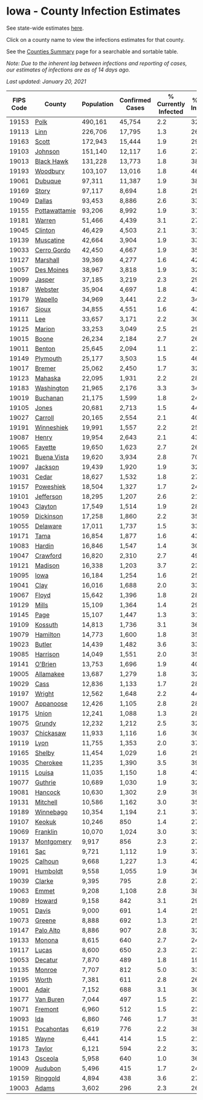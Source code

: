 # Iowa - County Infection Estimates

See state-wide estimates [here](/infections/us-ia).

Click on a county name to view the infections estimates for that county.

See the [Counties Summary](/infections/summary-counties) page for a searchable and sortable table.

*Note: Due to the inherent lag between infections and reporting of cases, our estimates of infections are as of 14 days ago.*

*Last updated: January 20, 2021*

|   FIPS Code |                         County |   Population |   Confirmed Cases |   % Currently Infected |   % Total Infected |
|-------------|--------------------------------|--------------|-------------------|------------------------|--------------------|
|       19153 |                   [Polk](polk) |      490,161 |            45,754 |                    2.2 |               32.0 |
|       19113 |                   [Linn](linn) |      226,706 |            17,795 |                    1.3 |               26.9 |
|       19163 |                 [Scott](scott) |      172,943 |            15,444 |                    1.9 |               29.4 |
|       19103 |             [Johnson](johnson) |      151,140 |            12,117 |                    1.6 |               27.6 |
|       19013 |       [Black Hawk](black-hawk) |      131,228 |            13,773 |                    1.8 |               38.1 |
|       19193 |           [Woodbury](woodbury) |      103,107 |            13,016 |                    1.8 |               46.9 |
|       19061 |             [Dubuque](dubuque) |       97,311 |            11,387 |                    1.9 |               38.5 |
|       19169 |                 [Story](story) |       97,117 |             8,694 |                    1.8 |               29.4 |
|       19049 |               [Dallas](dallas) |       93,453 |             8,886 |                    2.6 |               33.2 |
|       19155 | [Pottawattamie](pottawattamie) |       93,206 |             8,992 |                    1.9 |               31.5 |
|       19181 |               [Warren](warren) |       51,466 |             4,439 |                    3.1 |               27.8 |
|       19045 |             [Clinton](clinton) |       46,429 |             4,503 |                    2.1 |               31.8 |
|       19139 |         [Muscatine](muscatine) |       42,664 |             3,904 |                    1.9 |               33.4 |
|       19033 |     [Cerro Gordo](cerro-gordo) |       42,450 |             4,667 |                    1.9 |               35.8 |
|       19127 |           [Marshall](marshall) |       39,369 |             4,277 |                    1.6 |               42.1 |
|       19057 |       [Des Moines](des-moines) |       38,967 |             3,818 |                    1.9 |               32.0 |
|       19099 |               [Jasper](jasper) |       37,185 |             3,219 |                    2.3 |               29.8 |
|       19187 |             [Webster](webster) |       35,904 |             4,697 |                    1.8 |               43.8 |
|       19179 |             [Wapello](wapello) |       34,969 |             3,441 |                    2.2 |               34.4 |
|       19167 |                 [Sioux](sioux) |       34,855 |             4,551 |                    1.6 |               43.3 |
|       19111 |                     [Lee](lee) |       33,657 |             3,171 |                    2.2 |               30.3 |
|       19125 |               [Marion](marion) |       33,253 |             3,049 |                    2.5 |               29.4 |
|       19015 |                 [Boone](boone) |       26,234 |             2,184 |                    2.7 |               26.9 |
|       19011 |               [Benton](benton) |       25,645 |             2,094 |                    1.1 |               27.2 |
|       19149 |           [Plymouth](plymouth) |       25,177 |             3,503 |                    1.5 |               46.1 |
|       19017 |               [Bremer](bremer) |       25,062 |             2,450 |                    1.7 |               32.6 |
|       19123 |             [Mahaska](mahaska) |       22,095 |             1,931 |                    2.2 |               28.3 |
|       19183 |       [Washington](washington) |       21,965 |             2,176 |                    3.3 |               34.1 |
|       19019 |           [Buchanan](buchanan) |       21,175 |             1,599 |                    1.8 |               24.6 |
|       19105 |                 [Jones](jones) |       20,681 |             2,713 |                    1.5 |               44.0 |
|       19027 |             [Carroll](carroll) |       20,165 |             2,554 |                    2.1 |               40.9 |
|       19191 |       [Winneshiek](winneshiek) |       19,991 |             1,557 |                    2.2 |               25.0 |
|       19087 |                 [Henry](henry) |       19,954 |             2,643 |                    2.1 |               43.2 |
|       19065 |             [Fayette](fayette) |       19,650 |             1,623 |                    2.7 |               26.5 |
|       19021 |     [Buena Vista](buena-vista) |       19,620 |             3,934 |                    2.8 |               70.4 |
|       19097 |             [Jackson](jackson) |       19,439 |             1,920 |                    1.9 |               32.1 |
|       19031 |                 [Cedar](cedar) |       18,627 |             1,532 |                    1.8 |               27.0 |
|       19157 |         [Poweshiek](poweshiek) |       18,504 |             1,327 |                    1.7 |               24.6 |
|       19101 |         [Jefferson](jefferson) |       18,295 |             1,207 |                    2.6 |               21.2 |
|       19043 |             [Clayton](clayton) |       17,549 |             1,514 |                    1.9 |               28.3 |
|       19059 |         [Dickinson](dickinson) |       17,258 |             1,860 |                    2.2 |               35.1 |
|       19055 |           [Delaware](delaware) |       17,011 |             1,737 |                    1.5 |               33.1 |
|       19171 |                   [Tama](tama) |       16,854 |             1,877 |                    1.6 |               43.3 |
|       19083 |               [Hardin](hardin) |       16,846 |             1,547 |                    1.4 |               30.1 |
|       19047 |           [Crawford](crawford) |       16,820 |             2,310 |                    2.7 |               49.1 |
|       19121 |             [Madison](madison) |       16,338 |             1,203 |                    3.7 |               23.3 |
|       19095 |                   [Iowa](iowa) |       16,184 |             1,254 |                    1.6 |               25.3 |
|       19041 |                   [Clay](clay) |       16,016 |             1,688 |                    2.0 |               33.8 |
|       19067 |                 [Floyd](floyd) |       15,642 |             1,396 |                    1.8 |               28.9 |
|       19129 |                 [Mills](mills) |       15,109 |             1,364 |                    1.4 |               29.5 |
|       19145 |                   [Page](page) |       15,107 |             1,447 |                    1.3 |               31.5 |
|       19109 |             [Kossuth](kossuth) |       14,813 |             1,736 |                    3.1 |               36.9 |
|       19079 |           [Hamilton](hamilton) |       14,773 |             1,600 |                    1.8 |               35.4 |
|       19023 |               [Butler](butler) |       14,439 |             1,482 |                    3.6 |               33.2 |
|       19085 |           [Harrison](harrison) |       14,049 |             1,551 |                    2.0 |               35.4 |
|       19141 |             [O'Brien](o'brien) |       13,753 |             1,696 |                    1.9 |               40.2 |
|       19005 |         [Allamakee](allamakee) |       13,687 |             1,279 |                    1.8 |               32.7 |
|       19029 |                   [Cass](cass) |       12,836 |             1,133 |                    1.7 |               28.2 |
|       19197 |               [Wright](wright) |       12,562 |             1,648 |                    2.2 |               44.0 |
|       19007 |         [Appanoose](appanoose) |       12,426 |             1,105 |                    2.8 |               28.9 |
|       19175 |                 [Union](union) |       12,241 |             1,088 |                    1.3 |               28.8 |
|       19075 |               [Grundy](grundy) |       12,232 |             1,212 |                    2.5 |               32.2 |
|       19037 |         [Chickasaw](chickasaw) |       11,933 |             1,116 |                    1.6 |               30.4 |
|       19119 |                   [Lyon](lyon) |       11,755 |             1,353 |                    2.0 |               37.2 |
|       19165 |               [Shelby](shelby) |       11,454 |             1,029 |                    1.6 |               29.6 |
|       19035 |           [Cherokee](cherokee) |       11,235 |             1,390 |                    3.5 |               39.6 |
|       19115 |               [Louisa](louisa) |       11,035 |             1,150 |                    1.8 |               43.6 |
|       19077 |             [Guthrie](guthrie) |       10,689 |             1,030 |                    1.9 |               32.0 |
|       19081 |             [Hancock](hancock) |       10,630 |             1,302 |                    2.9 |               39.5 |
|       19131 |           [Mitchell](mitchell) |       10,586 |             1,162 |                    3.0 |               35.4 |
|       19189 |         [Winnebago](winnebago) |       10,354 |             1,194 |                    2.1 |               37.2 |
|       19107 |               [Keokuk](keokuk) |       10,246 |               850 |                    1.4 |               27.2 |
|       19069 |           [Franklin](franklin) |       10,070 |             1,024 |                    3.0 |               33.1 |
|       19137 |       [Montgomery](montgomery) |        9,917 |               856 |                    2.3 |               27.1 |
|       19161 |                     [Sac](sac) |        9,721 |             1,112 |                    1.9 |               37.2 |
|       19025 |             [Calhoun](calhoun) |        9,668 |             1,227 |                    1.3 |               42.1 |
|       19091 |           [Humboldt](humboldt) |        9,558 |             1,055 |                    1.9 |               36.4 |
|       19039 |               [Clarke](clarke) |        9,395 |               795 |                    2.8 |               27.4 |
|       19063 |                 [Emmet](emmet) |        9,208 |             1,108 |                    2.8 |               38.7 |
|       19089 |               [Howard](howard) |        9,158 |               842 |                    3.1 |               29.4 |
|       19051 |                 [Davis](davis) |        9,000 |               691 |                    1.4 |               25.1 |
|       19073 |               [Greene](greene) |        8,888 |               692 |                    1.3 |               25.6 |
|       19147 |         [Palo Alto](palo-alto) |        8,886 |               907 |                    2.8 |               32.8 |
|       19133 |               [Monona](monona) |        8,615 |               640 |                    2.7 |               24.1 |
|       19117 |                 [Lucas](lucas) |        8,600 |               650 |                    2.3 |               23.9 |
|       19053 |             [Decatur](decatur) |        7,870 |               489 |                    1.8 |               19.5 |
|       19135 |               [Monroe](monroe) |        7,707 |               812 |                    5.0 |               33.6 |
|       19195 |                 [Worth](worth) |        7,381 |               611 |                    2.8 |               26.0 |
|       19001 |                 [Adair](adair) |        7,152 |               688 |                    3.1 |               30.9 |
|       19177 |         [Van Buren](van-buren) |        7,044 |               497 |                    1.5 |               23.3 |
|       19071 |             [Fremont](fremont) |        6,960 |               512 |                    1.5 |               23.3 |
|       19093 |                     [Ida](ida) |        6,860 |               746 |                    1.7 |               35.0 |
|       19151 |       [Pocahontas](pocahontas) |        6,619 |               776 |                    2.2 |               38.5 |
|       19185 |                 [Wayne](wayne) |        6,441 |               414 |                    1.5 |               21.0 |
|       19173 |               [Taylor](taylor) |        6,121 |               594 |                    2.2 |               32.2 |
|       19143 |             [Osceola](osceola) |        5,958 |               640 |                    1.0 |               36.0 |
|       19009 |             [Audubon](audubon) |        5,496 |               415 |                    1.7 |               24.6 |
|       19159 |           [Ringgold](ringgold) |        4,894 |               438 |                    3.6 |               27.6 |
|       19003 |                 [Adams](adams) |        3,602 |               296 |                    2.3 |               26.1 |